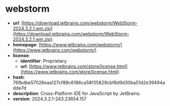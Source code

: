 # webstorm

- **url**: [https://download.jetbrains.com/webstorm/WebStorm-2024.3.2.1.win.zip](https://download.jetbrains.com/webstorm/WebStorm-2024.3.2.1.win.zip)
- **homepage**: [https://www.jetbrains.com/webstorm/](https://www.jetbrains.com/webstorm/)
- **license**:
  - **identifier**: Proprietary
  - **url**: [https://www.jetbrains.com/store/license.html](https://www.jetbrains.com/store/license.html)
- **hash**: 76fbdbe57026eaa127cf89c6186ca58f35829cbf8d9d30ba51d2e39494adde7d
- **description**: Cross-Platform IDE for JavaScript by JetBrains.
- **version**: 2024.3.2.1-243.23654.157

